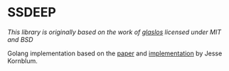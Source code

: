 # SSDEEP

_This library is originally based on the work of [glaslos](https://github.com/glaslos/ssdeep) licensed under MIT and BSD_ 

Golang implementation based on the [paper](https://dfrws.org/sites/default/files/session-files/paper-identifying_almost_identical_files_using_context_triggered_piecewise_hashing.pdf) and [implementation](https://sourceforge.net/p/ssdeep/code/HEAD/tree/trunk/fuzzy.c) by Jesse Kornblum.

